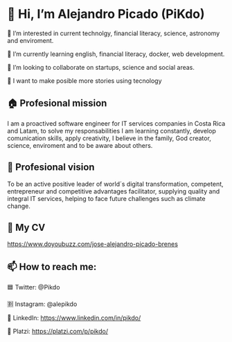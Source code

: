 # 👋 Hi, I’m Alejandro Picado (PiKdo)

👀 I’m interested in current technolgy, financial literacy, science, astronomy and enviroment. 

🌱 I’m currently learning english, financial literacy, docker, web development.

🥂 I’m looking to collaborate on startups, science and social areas.

🚀 I want to make posible more stories using tecnology 

🏠 Profesional mission 
----------------------
I am a proactived software engineer for IT services companies in Costa Rica and Latam, to solve my responsabilities I am learning constantly, develop comunication skills, apply creativity, I believe in the family, God creator, science, enviroment and to be aware about others.

🎯 Profesional vision
-----------------------
To be an active positive leader of world´s digital transformation, competent, entrepreneur and competitive advantages facilitator, supplying quality and integral IT services, helping to face future challenges such as climate change.

🧱 My CV
-------------------
https://www.doyoubuzz.com/jose-alejandro-picado-brenes

📫 How to reach me:
-----------------------

🟦 Twitter: @Pikdo

🈹 Instagram: @alepikdo

🛅 LinkedIn: https://www.linkedin.com/in/pikdo/

💚 Platzi: https://platzi.com/p/pikdo/


<!---
Pikdo/Pikdo is a ✨ special ✨ repository because its `README.md` (this file) appears on your GitHub profile.
You can click the Preview link to take a look at your changes.
--->
